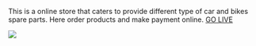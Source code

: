 This is a online store that caters to provide different type of car and bikes spare parts. Here order products and make payment online.
[GO LIVE](https://spareshub-website-clone.netlify.app/)


<img src="https://nileshtiwari.netlify.app/ezgif.com-gif-maker%20(1).gif" />
